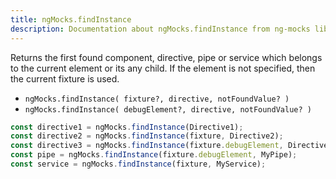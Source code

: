 ```yaml
---
title: ngMocks.findInstance
description: Documentation about ngMocks.findInstance from ng-mocks library
---
```


Returns the first found component, directive, pipe or service which belongs to the current element or its any child.
If the element is not specified, then the current fixture is used.

- `ngMocks.findInstance( fixture?, directive, notFoundValue? )`
- `ngMocks.findInstance( debugElement?, directive, notFoundValue? )`

```ts
const directive1 = ngMocks.findInstance(Directive1);
const directive2 = ngMocks.findInstance(fixture, Directive2);
const directive3 = ngMocks.findInstance(fixture.debugElement, Directive3);
const pipe = ngMocks.findInstance(fixture.debugElement, MyPipe);
const service = ngMocks.findInstance(fixture, MyService);
```
